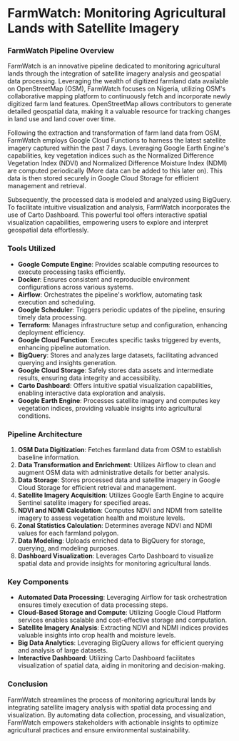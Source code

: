 # FarmWatch: Monitoring Agricultural Lands with Satellite Imagery

### FarmWatch Pipeline Overview
FarmWatch is an innovative pipeline dedicated to monitoring agricultural lands through the integration of satellite imagery analysis and geospatial data processing. Leveraging the wealth of digitized farmland data available on OpenStreetMap (OSM), FarmWatch focuses on Nigeria, utilizing OSM's collaborative mapping platform to continuously fetch and incorporate newly digitized farm land features. OpenStreetMap allows contributors to generate detailed geospatial data, making it a valuable resource for tracking changes in land use and land cover over time.

Following the extraction and transformation of farm land data from OSM, FarmWatch employs Google Cloud Functions to harness the latest satellite imagery captured within the past 7 days. Leveraging Google Earth Engine's capabilities, key vegetation indices such as the Normalized Difference Vegetation Index (NDVI) and Normalized Difference Moisture Index (NDMI) are computed periodically (More data can be added to this later on). This data is then stored securely in Google Cloud Storage for efficient management and retrieval.

Subsequently, the processed data is modeled and analyzed using BigQuery. To facilitate intuitive visualization and analysis, FarmWatch incorporates the use of Carto Dashboard. This powerful tool offers interactive spatial visualization capabilities, empowering users to explore and interpret geospatial data effortlessly.

### Tools Utilized
- **Google Compute Engine**: Provides scalable computing resources to execute processing tasks efficiently.
- **Docker**: Ensures consistent and reproducible environment configurations across various systems.
- **Airflow**: Orchestrates the pipeline's workflow, automating task execution and scheduling.
- **Google Scheduler**: Triggers periodic updates of the pipeline, ensuring timely data processing.
- **Terraform**: Manages infrastructure setup and configuration, enhancing deployment efficiency.
- **Google Cloud Function**: Executes specific tasks triggered by events, enhancing pipeline automation.
- **BigQuery**: Stores and analyzes large datasets, facilitating advanced querying and insights generation.
- **Google Cloud Storage**: Safely stores data assets and intermediate results, ensuring data integrity and accessibility.
- **Carto Dashboard**: Offers intuitive spatial visualization capabilities, enabling interactive data exploration and analysis.
- **Google Earth Engine**: Processes satellite imagery and computes key vegetation indices, providing valuable insights into agricultural conditions.

### Pipeline Architecture
1. **OSM Data Digitization**: Fetches farmland data from OSM to establish baseline information.
2. **Data Transformation and Enrichment**: Utilizes Airflow to clean and augment OSM data with administrative details for better analysis.
3. **Data Storage**: Stores processed data and satellite imagery in Google Cloud Storage for efficient retrieval and management.
4. **Satellite Imagery Acquisition**: Utilizes Google Earth Engine to acquire Sentinel satellite imagery for specified areas.
5. **NDVI and NDMI Calculation**: Computes NDVI and NDMI from satellite imagery to assess vegetation health and moisture levels.
6. **Zonal Statistics Calculation**: Determines average NDVI and NDMI values for each farmland polygon.
7. **Data Modeling**: Uploads enriched data to BigQuery for storage, querying, and modeling purposes.
8. **Dashboard Visualization**: Leverages Carto Dashboard to visualize spatial data and provide insights for monitoring agricultural lands.

### Key Components
- **Automated Data Processing**: Leveraging Airflow for task orchestration ensures timely execution of data processing steps.
- **Cloud-Based Storage and Compute**: Utilizing Google Cloud Platform services enables scalable and cost-effective storage and computation.
- **Satellite Imagery Analysis**: Extracting NDVI and NDMI indices provides valuable insights into crop health and moisture levels.
- **Big Data Analytics**: Leveraging BigQuery allows for efficient querying and analysis of large datasets.
- **Interactive Dashboard**: Utilizing Carto Dashboard facilitates visualization of spatial data, aiding in monitoring and decision-making.

### Conclusion
FarmWatch streamlines the process of monitoring agricultural lands by integrating satellite imagery analysis with spatial data processing and visualization. By automating data collection, processing, and visualization, FarmWatch empowers stakeholders with actionable insights to optimize agricultural practices and ensure environmental sustainability.
